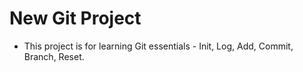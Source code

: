 # New Git Project

- This project is for learning Git essentials - Init, Log, Add, Commit, Branch, Reset.